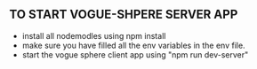 ## TO START VOGUE-SHPERE SERVER APP

- install all nodemodles using npm install
- make sure you have filled all the env variables in the env file.
- start the vogue sphere client app using "npm run dev-server"
